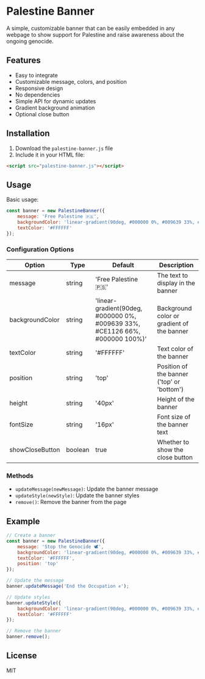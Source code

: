 # Palestine Banner

A simple, customizable banner that can be easily embedded in any webpage to show support for Palestine and raise awareness about the ongoing genocide.

## Features

- Easy to integrate
- Customizable message, colors, and position
- Responsive design
- No dependencies
- Simple API for dynamic updates
- Gradient background animation
- Optional close button

## Installation

1. Download the `palestine-banner.js` file
2. Include it in your HTML file:

```html
<script src="palestine-banner.js"></script>
```

## Usage

Basic usage:

```javascript
const banner = new PalestineBanner({
    message: 'Free Palestine 🇵🇸',
    backgroundColor: 'linear-gradient(90deg, #000000 0%, #009639 33%, #CE1126 66%, #000000 100%)',
    textColor: '#FFFFFF'
});
```

### Configuration Options

| Option | Type | Default | Description |
|--------|------|---------|-------------|
| message | string | 'Free Palestine 🇵🇸' | The text to display in the banner |
| backgroundColor | string | 'linear-gradient(90deg, #000000 0%, #009639 33%, #CE1126 66%, #000000 100%)' | Background color or gradient of the banner |
| textColor | string | '#FFFFFF' | Text color of the banner |
| position | string | 'top' | Position of the banner ('top' or 'bottom') |
| height | string | '40px' | Height of the banner |
| fontSize | string | '16px' | Font size of the banner text |
| showCloseButton | boolean | true | Whether to show the close button |

### Methods

- `updateMessage(newMessage)`: Update the banner message
- `updateStyle(newStyle)`: Update the banner styles
- `remove()`: Remove the banner from the page

## Example

```javascript
// Create a banner
const banner = new PalestineBanner({
    message: 'Stop the Genocide 🕊️',
    backgroundColor: 'linear-gradient(90deg, #000000 0%, #009639 33%, #CE1126 66%, #000000 100%)',
    textColor: '#FFFFFF',
    position: 'top'
});

// Update the message
banner.updateMessage('End the Occupation ✊');

// Update styles
banner.updateStyle({
    backgroundColor: 'linear-gradient(90deg, #000000 0%, #009639 33%, #CE1126 66%, #000000 100%)',
    textColor: '#FFFFFF'
});

// Remove the banner
banner.remove();
```

## License

MIT 